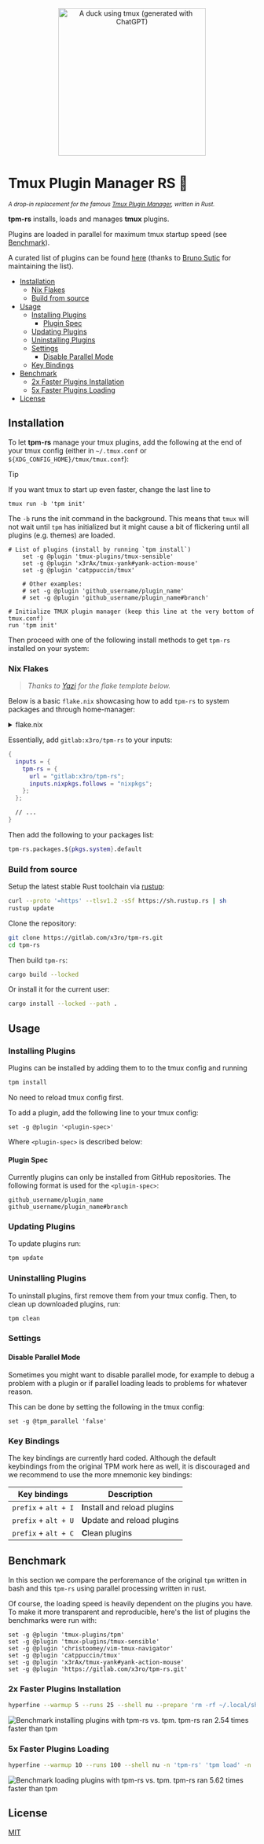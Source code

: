 <div align="center">
    <img src=".res/duck_using_tmux_chatgpt.png"
        alt="A duck using tmux (generated with ChatGPT)" width="300">
</div>

# Tmux Plugin Manager RS :crab:

<small>_A drop-in replacement for the famous [Tmux Plugin Manager](https://github.com/tmux-plugins/tpm), written in Rust._</small>

**tpm-rs** installs, loads and manages **tmux** plugins.

Plugins are loaded in parallel for maximum tmux startup speed (see
[Benchmark](#benchmark)).

A curated list of plugins can be found
[here](https://github.com/tmux-plugins/list) (thanks to [Bruno
Sutic](https://github.com/bruno-) for maintaining the list).

<!-- toc -->

- [Installation](#installation)
    * [Nix Flakes](#nix-flakes)
    * [Build from source](#build-from-source)
- [Usage](#usage)
    * [Installing Plugins](#installing-plugins)
        + [Plugin Spec](#plugin-spec)
    * [Updating Plugins](#updating-plugins)
    * [Uninstalling Plugins](#uninstalling-plugins)
    * [Settings](#settings)
        + [Disable Parallel Mode](#disable-parallel-mode)
    * [Key Bindings](#key-bindings)
- [Benchmark](#benchmark)
    * [2x Faster Plugins Installation](#2x-faster-plugins-installation)
    * [5x Faster Plugins Loading](#5x-faster-plugins-loading)
- [License](#license)

<!-- tocstop -->

## Installation

To let **tpm-rs** manage your tmux plugins, add the following at the end of
your tmux config (either in `~/.tmux.conf` or
`${XDG_CONFIG_HOME}/tmux/tmux.conf`):

> [!Tip]
>
> If you want tmux to start up even faster, change the last line to
>
> ```tmux
> tmux run -b 'tpm init'
> ```
>
> The `-b` runs the init command in the background. This means that `tmux` will
> not wait until `tpm` has initialized but it might cause a bit of flickering
> until all plugins (e.g. themes) are loaded.

```tmux
# List of plugins (install by running `tpm install`)
    set -g @plugin 'tmux-plugins/tmux-sensible'
    set -g @plugin 'x3rAx/tmux-yank#yank-action-mouse'
    set -g @plugin 'catppuccin/tmux'

    # Other examples:
    # set -g @plugin 'github_username/plugin_name'
    # set -g @plugin 'github_username/plugin_name#branch'

# Initialize TMUX plugin manager (keep this line at the very bottom of tmux.conf)
run 'tpm init'
```

Then proceed with one of the following install methods to get `tpm-rs`
installed on your system:

### Nix Flakes

> _Thanks to [Yazi](https://github.com/yazi-rs/) for the flake template below._

Below is a basic `flake.nix` showcasing how to add `tpm-rs` to system packages
and through home-manager:

<details>
  <summary>flake.nix</summary>

```nix
{
  inputs = {
    nixpkgs.url = "github:NixOS/nixpkgs/nixos-25.05";

    home-manager = {
      url = "github:nix-community/home-manager/release-25.05";
      inputs.nixpkgs.follows = "nixpkgs";
    };

    tpm-rs = {
      url = "gitlab:x3ro/tpm-rs";
      inputs.nixpkgs.follows = "nixpkgs";
    };
  };

  outputs = {
    nixpkgs,
    home-manager,
    tpm-rs,
    ...
  }: {
    # To install tpm-rs system-wide:
    nixosConfigurations = {
      "nixos" = nixpkgs.lib.nixosSystem {
        modules = [
          ({pkgs, ...}: {
            environment.systemPackages = [tpm-rs.packages.${pkgs.system}.default];
          })
        ];
      };
    };

    # To install it for a specific user using home-manager:
    homeConfigurations = {
      "alice@nixos" = home-manager.lib.homeManagerConfiguration {
        pkgs = nixpkgs.legacyPackages.x86_64-linux;
        modules = [
          ({pkgs, ...}: {
            home.packages = [tpm-rs.packages.${pkgs.system}.default];
          })
        ];
      };
    };
  };
}
```

</details>

Essentially, add `gitlab:x3ro/tpm-rs` to your inputs:

```nix
{
  inputs = {
    tpm-rs = {
      url = "gitlab:x3ro/tpm-rs";
      inputs.nixpkgs.follows = "nixpkgs";
    };
  };

  // ...
}
```

Then add the following to your packages list:

```nix
tpm-rs.packages.${pkgs.system}.default
```

### Build from source

Setup the latest stable Rust toolchain via [rustup](https://rustup.rs/):

```sh
curl --proto '=https' --tlsv1.2 -sSf https://sh.rustup.rs | sh
rustup update
```

Clone the repository:

```sh
git clone https://gitlab.com/x3ro/tpm-rs.git
cd tpm-rs
```

Then build `tpm-rs`:

```sh
cargo build --locked
```

Or install it for the current user:

```sh
cargo install --locked --path .
```

## Usage

### Installing Plugins

Plugins can be installed by adding them to to the tmux config and running

```sh
tpm install
```

No need to reload tmux config first.

To add a plugin, add the following line to your tmux config:

```tmux
set -g @plugin '<plugin-spec>'
```

Where `<plugin-spec>` is described below:

#### Plugin Spec

Currently plugins can only be installed from GitHub repositories. The
following format is used for the `<plugin-spec>`:

```tmux
github_username/plugin_name
github_username/plugin_name#branch
```

### Updating Plugins

To update plugins run:

```sh
tpm update
```

### Uninstalling Plugins

To uninstall plugins, first remove them from your tmux config. Then, to clean
up downloaded plugins, run:

```sh
tpm clean
```

### Settings

#### Disable Parallel Mode

Sometimes you might want to disable parallel mode, for example to debug a
problem with a plugin or if parallel loading leads to problems for whatever
reason.

This can be done by setting the following in the tmux config:

```tmux
set -g @tpm_parallel 'false'
```

### Key Bindings

The key bindings are currently hard coded. Although the default keybindings
from the original TPM work here as well, it is discouraged and we recommend to
use the more mnemonic key bindings:

| Key bindings         | Description                    |
| -------------------- | ------------------------------ |
| `prefix` + `alt + I` | **I**nstall and reload plugins |
| `prefix` + `alt + U` | **U**pdate and reload plugins  |
| `prefix` + `alt + C` | **C**lean plugins              |

## Benchmark

In this section we compare the perforemance of the original `tpm` written in
bash and this `tpm-rs` using parallel processing written in rust.

Of course, the loading speed is heavily dependent on the plugins you have. To
make it more transparent and reproducible, here's the list of plugins the
benchmarks were run with:

```tmux
set -g @plugin 'tmux-plugins/tpm'
set -g @plugin 'tmux-plugins/tmux-sensible'
set -g @plugin 'christoomey/vim-tmux-navigator'
set -g @plugin 'catppuccin/tmux'
set -g @plugin 'x3rAx/tmux-yank#yank-action-mouse'
set -g @plugin 'https://gitlab.com/x3ro/tpm-rs.git'
```

### 2x Faster Plugins Installation

```sh
hyperfine --warmup 5 --runs 25 --shell nu --prepare 'rm -rf ~/.local/share/tmux/plugins' -n 'tpm-rs' 'tpm install' --prepare 'ls ~/.config/tmux/plugins/ | where ($it.name | path basename) != tpm | each {rm -rf $in.name}' -n 'tpm' 'TMUX_PLUGIN_MANAGER_PATH=($env.HOME)/.config/tmux/plugins/ ~/.config/tmux/plugins/tpm/bin/install_plugins'
```

![Benchmark installing plugins with `tpm-rs` vs. `tpm`. `tpm-rs` ran 2.54 times faster than `tpm`](.res/hyperfine-tpm-install.png)

### 5x Faster Plugins Loading

```sh
hyperfine --warmup 10 --runs 100 --shell nu -n 'tpm-rs' 'tpm load' -n 'tpm' 'TMUX_PLUGIN_MANAGER_PATH=($env.HOME)/.config/tmux/plugins/ ~/.config/tmux/plugins/tpm/scripts/source_plugins.sh'
```

![Benchmark loading plugins with `tpm-rs` vs. `tpm`. `tpm-rs` ran 5.62 times faster than `tpm`](.res/hyperfine-tpm-load.png)

## License

[MIT](./LICENSE)

